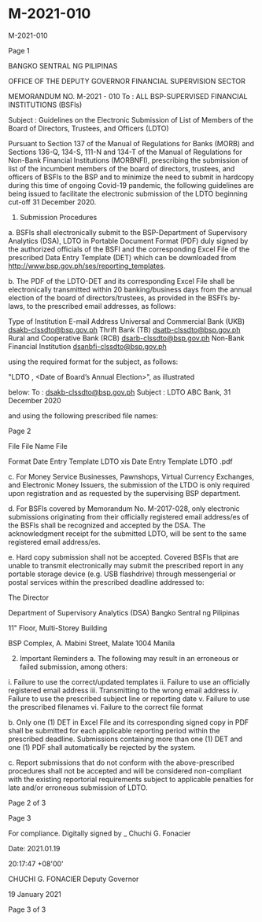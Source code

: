 # M-2021-010

M-2021-010

Page 1

BANGKO SENTRAL NG PILIPINAS

OFFICE OF THE DEPUTY GOVERNOR FINANCIAL SUPERVISION SECTOR

MEMORANDUM NO. M-2021 - 010 To : ALL BSP-SUPERVISED FINANCIAL INSTITUTIONS (BSFls)

Subject : Guidelines on the Electronic Submission of List of Members of the Board of Directors, Trustees, and Officers (LDTO)

Pursuant to Section 137 of the Manual of Regulations for Banks (MORB) and Sections 136-Q, 134-S, 111-N and 134-T of the Manual of Regulations for Non-Bank Financial Institutions (MORBNFI), prescribing the submission of list of the incumbent members of the board of directors, trustees, and officers of BSFIs to the BSP and to minimize the need to submit in hardcopy during this time of ongoing Covid-19 pandemic, the following guidelines are being issued to facilitate the electronic submission of the LDTO beginning cut-off 31 December 2020.

1. Submission Procedures

a. BSFls shall electronically submit to the BSP-Department of Supervisory Analytics (DSA), LDTO in Portable Document Format (PDF) duly signed by the authorized officials of the BSFI and the corresponding Excel File of the prescribed Data Entry Template (DET) which can be downloaded from http://www.bsp.gov.ph/ses/reporting_templates.

b. The PDF of the LDTO-DET and its corresponding Excel File shall be electronically transmitted within 20 banking/business days from the annual election of the board of directors/trustees, as provided in the BSFI’s by-laws, to the prescribed email addresses, as follows:

Type of Institution E-mail Address Universal and Commercial Bank (UKB) dsakb-clssdto@bsp.gov.ph Thrift Bank (TB) dsatb-clssdto@bsp.gov.ph Rural and Cooperative Bank (RCB) dsarb-clssdto@bsp.gov.ph Non-Bank Financial Institution dsanbfi-clssdto@bsp.gov.ph

using the required format for the subject, as follows:

"LDTO <Bank Name>, <Date of Board’s Annual Election>", as illustrated

below: To : dsakb-clssdto@bsp.gov.ph Subject : LDTO ABC Bank, 31 December 2020

and using the following prescribed file names:

Page 2

File File Name File

Format Date Entry Template LDTO xis Date Entry Template LDTO .pdf

c. For Money Service Businesses, Pawnshops, Virtual Currency Exchanges, and Electronic Money Issuers, the submission of the LTDO is only required upon registration and as requested by the supervising BSP department.

d. For BSFls covered by Memorandum No. M-2017-028, only electronic submissions originating from their officially registered email address/es of the BSFls shall be recognized and accepted by the DSA. The acknowledgment receipt for the submitted LDTO, will be sent to the same registered email address/es.

e. Hard copy submission shall not be accepted. Covered BSFls that are unable to transmit electronically may submit the prescribed report in any portable storage device (e.g. USB flashdrive) through messengerial or postal services within the prescribed deadline addressed to:

The Director

Department of Supervisory Analytics (DSA) Bangko Sentral ng Pilipinas

11" Floor, Multi-Storey Building

BSP Complex, A. Mabini Street, Malate 1004 Manila

2. Important Reminders a. The following may result in an erroneous or failed submission, among others:

i. Failure to use the correct/updated templates ii. Failure to use an officially registered email address iii. Transmitting to the wrong email address iv. Failure to use the prescribed subject line or reporting date v. Failure to use the prescribed filenames vi. Failure to the correct file format

b. Only one (1) DET in Excel File and its corresponding signed copy in PDF shall be submitted for each applicable reporting period within the prescribed deadline. Submissions containing more than one (1) DET and one (1) PDF shall automatically be rejected by the system.

c. Report submissions that do not conform with the above-prescribed procedures shall not be accepted and will be considered non-compliant with the existing reportorial requirements subject to applicable penalties for late and/or erroneous submission of LDTO.

Page 2 of 3

Page 3

For compliance. Digitally signed by _ Chuchi G. Fonacier

Date: 2021.01.19

20:17:47 +08'00'

CHUCHI G. FONACIER Deputy Governor

19 January 2021

Page 3 of 3
